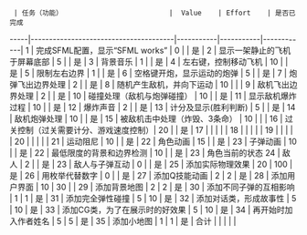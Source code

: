      | 任务（功能）                          |  Value    | Effort    | 是否已完成  
-----|---------------------------------------|-----------|-----------|------------|
1    | 完成SFML配置，显示“SFML works”        | 0         |           | 是         |
2    | 显示一架静止的飞机于屏幕底部          | 5         |           | 是         |
3    | 背景音乐                              | 1         |           | 是         |
4    | 左右键，控制移动飞机                  | 10        |           | 是         |
5    | 限制左右边界                          | 1         |           | 是         |
6    | 空格键开炮，显示运动的炮弹            | 5         |           | 是         |
7    | 炮弹飞出边界处理                      | 2         |           | 是         |
8    | 随机产生敌机，并向下运动              | 10        |           |            |
9    | 敌机飞出边界处理                      | 2         |           | 是         |
10   | 碰撞处理（敌机与炮弹碰撞）            | 10        |           | 是         |
11   | 显示敌机爆炸过程                      | 10        |           | 是         |
12   | 爆炸声音                              | 2         |           | 是         |
13   | 计分及显示(胜利判断)                  | 5         |           | 是         |
14   | 敌机炮弹处理                          | 10        |           | 是         |
15   | 被敌机击中处理（炸毁、3条命）         | 10        |           |            |
16   | 过关控制（过关需要计分、游戏速度控制）| 20        |           | 是         |
17   |                                       |           |           |            |
18   |                                       |           |           |            |
19   |                                       |           |           |            |
20   |                                       |           |           |            |
21   | 运动阻尼				     | 10	 |	     | 是 	  |
22   | 角色动画				     | 15	 |    	     | 是	  |
23   | 子弹动画				     | 10	 |	     | 是 	  |
22   | 最低限度的背景和边界检测		     | 10 	 | 	     | 是         |
23   | 角色当前的状态
24   | 敌人				     | 2	 |	     | 是	  |
23   | 敌人与子弹互动			     | 0	 | 	     | 是 	  |
25   | 添加实际物理效果			     | 20	 | 100	     | 是	  |
26   | 用枚举代替数字			     | 0         |	     | 是	  |
27   | 添加Q技能动画			     | 2	 | 2	     | 是         |
28   | 添加用户界面			     | 10 	 | 30	     |  	  |
29   | 添加背景地图		             | 2	 | 2	     | 是	  |
30   | 添加不同子弹的互相影响		     | 1         | 1         | 是         |
31   | 添加完全弹性碰撞	   		     | 5         | 10        | 是	  |
32   | 添加对话类，形成故事性		     | 5	 | 10 	     | 是         |
33   | 添加CG类，为了在展示时的好效果	     | 5	 | 10 	     | 是	  |
34   | 再开始时加入作者姓名		     | 5	 | 5	     | 是 	  |
35   | 添加小地图			     | 1	 | 1 	     | 是	  |
合计 |                                       |           |           |            |


